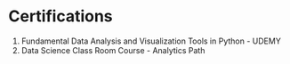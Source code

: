 # Certifications

1. Fundamental Data Analysis and Visualization Tools in Python - UDEMY
2. Data Science Class Room Course - Analytics Path
